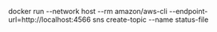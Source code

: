 
docker run --network host --rm amazon/aws-cli --endpoint-url=http://localhost:4566 sns create-topic --name status-file
